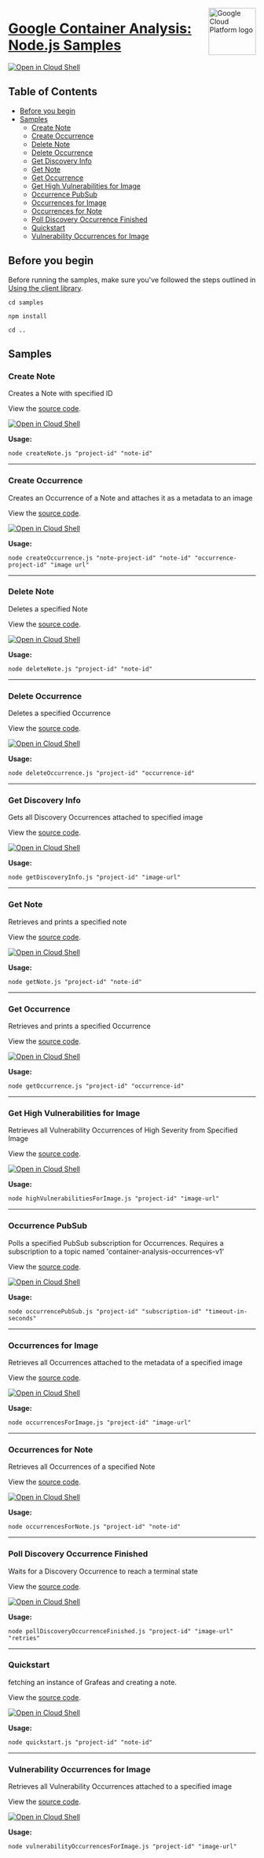 [//]: # "This README.md file is auto-generated, all changes to this file will be lost."
[//]: # "To regenerate it, use `python -m synthtool`."
<img src="https://avatars2.githubusercontent.com/u/2810941?v=3&s=96" alt="Google Cloud Platform logo" title="Google Cloud Platform" align="right" height="96" width="96"/>

# [Google Container Analysis: Node.js Samples](https://github.com/googleapis/nodejs-containeranalysis)

[![Open in Cloud Shell][shell_img]][shell_link]



## Table of Contents

* [Before you begin](#before-you-begin)
* [Samples](#samples)
  * [Create Note](#create-note)
  * [Create Occurrence](#create-occurrence)
  * [Delete Note](#delete-note)
  * [Delete Occurrence](#delete-occurrence)
  * [Get Discovery Info](#get-discovery-info)
  * [Get Note](#get-note)
  * [Get Occurrence](#get-occurrence)
  * [Get High Vulnerabilities for Image](#get-high-vulnerabilities-for-image)
  * [Occurrence PubSub](#occurrence-pubsub)
  * [Occurrences for Image](#occurrences-for-image)
  * [Occurrences for Note](#occurrences-for-note)
  * [Poll Discovery Occurrence Finished](#poll-discovery-occurrence-finished)
  * [Quickstart](#quickstart)
  * [Vulnerability Occurrences for Image](#vulnerability-occurrences-for-image)

## Before you begin

Before running the samples, make sure you've followed the steps outlined in
[Using the client library](https://github.com/googleapis/nodejs-containeranalysis#using-the-client-library).

`cd samples`

`npm install`

`cd ..`

## Samples



### Create Note

Creates a Note with specified ID

View the [source code](https://github.com/googleapis/nodejs-containeranalysis/blob/main/samples/createNote.js).

[![Open in Cloud Shell][shell_img]](https://console.cloud.google.com/cloudshell/open?git_repo=https://github.com/googleapis/nodejs-containeranalysis&page=editor&open_in_editor=samples/createNote.js,samples/README.md)

__Usage:__


`node createNote.js "project-id" "note-id"`


-----




### Create Occurrence

Creates an Occurrence of a Note and attaches it as a metadata to an image

View the [source code](https://github.com/googleapis/nodejs-containeranalysis/blob/main/samples/createOccurrence.js).

[![Open in Cloud Shell][shell_img]](https://console.cloud.google.com/cloudshell/open?git_repo=https://github.com/googleapis/nodejs-containeranalysis&page=editor&open_in_editor=samples/createOccurrence.js,samples/README.md)

__Usage:__


`node createOccurrence.js "note-project-id" "note-id" "occurrence-project-id" "image url"`


-----




### Delete Note

Deletes a specified Note

View the [source code](https://github.com/googleapis/nodejs-containeranalysis/blob/main/samples/deleteNote.js).

[![Open in Cloud Shell][shell_img]](https://console.cloud.google.com/cloudshell/open?git_repo=https://github.com/googleapis/nodejs-containeranalysis&page=editor&open_in_editor=samples/deleteNote.js,samples/README.md)

__Usage:__


`node deleteNote.js "project-id" "note-id"`


-----




### Delete Occurrence

Deletes a specified Occurrence

View the [source code](https://github.com/googleapis/nodejs-containeranalysis/blob/main/samples/deleteOccurrence.js).

[![Open in Cloud Shell][shell_img]](https://console.cloud.google.com/cloudshell/open?git_repo=https://github.com/googleapis/nodejs-containeranalysis&page=editor&open_in_editor=samples/deleteOccurrence.js,samples/README.md)

__Usage:__


`node deleteOccurrence.js "project-id" "occurrence-id"`


-----




### Get Discovery Info

Gets all Discovery Occurrences attached to specified image

View the [source code](https://github.com/googleapis/nodejs-containeranalysis/blob/main/samples/getDiscoveryInfo.js).

[![Open in Cloud Shell][shell_img]](https://console.cloud.google.com/cloudshell/open?git_repo=https://github.com/googleapis/nodejs-containeranalysis&page=editor&open_in_editor=samples/getDiscoveryInfo.js,samples/README.md)

__Usage:__


`node getDiscoveryInfo.js "project-id" "image-url"`


-----




### Get Note

Retrieves and prints a specified note

View the [source code](https://github.com/googleapis/nodejs-containeranalysis/blob/main/samples/getNote.js).

[![Open in Cloud Shell][shell_img]](https://console.cloud.google.com/cloudshell/open?git_repo=https://github.com/googleapis/nodejs-containeranalysis&page=editor&open_in_editor=samples/getNote.js,samples/README.md)

__Usage:__


`node getNote.js "project-id" "note-id"`


-----




### Get Occurrence

Retrieves and prints a specified Occurrence

View the [source code](https://github.com/googleapis/nodejs-containeranalysis/blob/main/samples/getOccurrence.js).

[![Open in Cloud Shell][shell_img]](https://console.cloud.google.com/cloudshell/open?git_repo=https://github.com/googleapis/nodejs-containeranalysis&page=editor&open_in_editor=samples/getOccurrence.js,samples/README.md)

__Usage:__


`node getOccurrence.js "project-id" "occurrence-id"`


-----




### Get High Vulnerabilities for Image

Retrieves all Vulnerability Occurrences of High Severity from Specified Image

View the [source code](https://github.com/googleapis/nodejs-containeranalysis/blob/main/samples/highVulnerabilitiesForImage.js).

[![Open in Cloud Shell][shell_img]](https://console.cloud.google.com/cloudshell/open?git_repo=https://github.com/googleapis/nodejs-containeranalysis&page=editor&open_in_editor=samples/highVulnerabilitiesForImage.js,samples/README.md)

__Usage:__


`node highVulnerabilitiesForImage.js "project-id" "image-url"`


-----




### Occurrence PubSub

Polls a specified PubSub subscription for Occurrences.  Requires a subscription to a topic named 'container-analysis-occurrences-v1'

View the [source code](https://github.com/googleapis/nodejs-containeranalysis/blob/main/samples/occurrencePubSub.js).

[![Open in Cloud Shell][shell_img]](https://console.cloud.google.com/cloudshell/open?git_repo=https://github.com/googleapis/nodejs-containeranalysis&page=editor&open_in_editor=samples/occurrencePubSub.js,samples/README.md)

__Usage:__


`node occurrencePubSub.js "project-id" "subscription-id" "timeout-in-seconds"`


-----




### Occurrences for Image

Retrieves all Occurrences attached to the metadata of a specified image

View the [source code](https://github.com/googleapis/nodejs-containeranalysis/blob/main/samples/occurrencesForImage.js).

[![Open in Cloud Shell][shell_img]](https://console.cloud.google.com/cloudshell/open?git_repo=https://github.com/googleapis/nodejs-containeranalysis&page=editor&open_in_editor=samples/occurrencesForImage.js,samples/README.md)

__Usage:__


`node occurrencesForImage.js "project-id" "image-url"`


-----




### Occurrences for Note

Retrieves all Occurrences of a specified Note

View the [source code](https://github.com/googleapis/nodejs-containeranalysis/blob/main/samples/occurrencesForNote.js).

[![Open in Cloud Shell][shell_img]](https://console.cloud.google.com/cloudshell/open?git_repo=https://github.com/googleapis/nodejs-containeranalysis&page=editor&open_in_editor=samples/occurrencesForNote.js,samples/README.md)

__Usage:__


`node occurrencesForNote.js "project-id" "note-id"`


-----




### Poll Discovery Occurrence Finished

Waits for a Discovery Occurrence to reach a terminal state

View the [source code](https://github.com/googleapis/nodejs-containeranalysis/blob/main/samples/pollDiscoveryOccurrenceFinished.js).

[![Open in Cloud Shell][shell_img]](https://console.cloud.google.com/cloudshell/open?git_repo=https://github.com/googleapis/nodejs-containeranalysis&page=editor&open_in_editor=samples/pollDiscoveryOccurrenceFinished.js,samples/README.md)

__Usage:__


`node pollDiscoveryOccurrenceFinished.js "project-id" "image-url" "retries"`


-----




### Quickstart

fetching an instance of Grafeas and creating a note.

View the [source code](https://github.com/googleapis/nodejs-containeranalysis/blob/main/samples/quickstart.js).

[![Open in Cloud Shell][shell_img]](https://console.cloud.google.com/cloudshell/open?git_repo=https://github.com/googleapis/nodejs-containeranalysis&page=editor&open_in_editor=samples/quickstart.js,samples/README.md)

__Usage:__


`node quickstart.js "project-id" "note-id"`


-----




### Vulnerability Occurrences for Image

Retrieves all Vulnerability Occurrences attached to a specified image

View the [source code](https://github.com/googleapis/nodejs-containeranalysis/blob/main/samples/vulnerabilityOccurrencesForImage.js).

[![Open in Cloud Shell][shell_img]](https://console.cloud.google.com/cloudshell/open?git_repo=https://github.com/googleapis/nodejs-containeranalysis&page=editor&open_in_editor=samples/vulnerabilityOccurrencesForImage.js,samples/README.md)

__Usage:__


`node vulnerabilityOccurrencesForImage.js "project-id" "image-url"`






[shell_img]: https://gstatic.com/cloudssh/images/open-btn.png
[shell_link]: https://console.cloud.google.com/cloudshell/open?git_repo=https://github.com/googleapis/nodejs-containeranalysis&page=editor&open_in_editor=samples/README.md
[product-docs]: https://cloud.google.com/container-registry/docs/container-analysis
